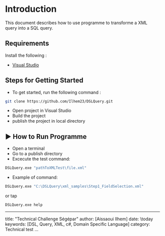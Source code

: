 
# Introduction
  
This document describes how to use programme to transforme a XML query into a SQL query.

## Requirements

Install the following :
- [Visual Studio](https://visualstudio.microsoft.com/fr/)

## Steps for Getting Started
- To get started, run the following command :
```bash
git clone https://github.com/Ilhem23/DSLQuery.git
```
- Open project in Visual Studio
- Build the project
- publish the project in local directory

## :arrow_forward: How to Run Programme
- Open a terminal
- Go to a publish directory
- Excecute the test command:
```bash
DSLQuery.exe "pathToXMLTest\file.xml"
```
- Example of command:
 ```bash
DSLQuery.exe "C:\DSLQuery\xml_samples\Step1_FieldSelection.xml"
```
or tap 
 ```bash
DSLQuery.exe help
```
---
title: "Technical Challenge Ségépar"
author: [Aissaoui Ilhem]
date: \today
keywords: [DSL, Query, XML, c#, Domain Specific Language]
category: Technical test
...
